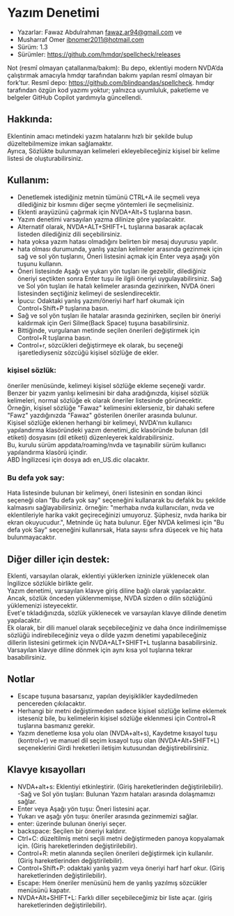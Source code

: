 # Yazım Denetimi

- Yazarlar: Fawaz Abdulrahman <fawaz.ar94@gmail.com> ve  
- Musharraf Omer <ibnomer2011@hotmail.com>  
- Sürüm: 1.3
- Sürümler: https://github.com/hmdqr/spellcheck/releases  

Not (resmî olmayan çatallanma/bakım): Bu depo, eklentiyi modern NVDA’da çalıştırmak amacıyla hmdqr tarafından bakımı yapılan resmî olmayan bir fork’tur. Resmî depo: https://github.com/blindpandas/spellcheck. hmdqr tarafından özgün kod yazımı yoktur; yalnızca uyumluluk, paketleme ve belgeler GitHub Copilot yardımıyla güncellendi.

## Hakkında:  

Eklentinin amacı metindeki yazım hatalarını hızlı bir şekilde bulup düzeltebilmemize imkan sağlamaktır.  
Ayrıca, Sözlükte bulunmayan kelimeleri ekleyebileceğiniz kişisel bir kelime listesi de oluşturabilirsiniz.  

## Kullanım:  

- Denetlemek istediğiniz metnin tümünü CTRL+A ile seçmeli veya dilediğiniz bir kısmını diğer seçme yöntemleri ile seçmelisiniz.  
- Eklenti arayüzünü çağırmak için NVDA+Alt+S tuşlarına basın.  
- Yazım denetimi varsayılan yazma dilinize göre yapılacaktır.  
- Alternatif olarak, NVDA+ALT+SHIFT+L tuşlarına basarak açılacak listeden dilediğiniz dili seçebilirsiniz.  
- hata yoksa yazım hatası olmadığını belirten bir mesaj duyurusu yapılır.  
- hata olması durumunda, yanlış yazılan kelimeler arasında gezinmek için sağ ve sol yön tuşlarını, Öneri listesini açmak için Enter veya aşağı yön tuşunu kullanın.  
- Öneri listesinde Aşağı ve yukarı yön tuşları ile gezebilir, dilediğiniz öneriyi seçtikten sonra Enter tuşu ile ilgili öneriyi uygulayabilirsiniz. Sağ ve Sol yön tuşları ile hatalı kelimeler arasında gezinirken, NVDA öneri listesinden seçtiğiniz kelimeyi de seslendirecektir.  
 - İpucu: Odaktaki yanlış yazım/öneriyi harf harf okumak için Control+Shift+P tuşlarına basın.
- Sağ ve sol yön tuşları ile hatalar arasında gezinirken, seçilen bir öneriyi kaldırmak için Geri Silme(Back Space) tuşuna basabilirsiniz.  
- Bittiğinde, vurgulanan metinde seçilen önerileri değiştirmek için Control+R tuşlarına basın.  
- Control+r, sözcükleri değiştirmeye ek olarak, bu seçeneği işaretlediyseniz sözcüğü kişisel sözlüğe de ekler.  

### kişisel sözlük:

öneriler menüsünde, kelimeyi kişisel sözlüğe ekleme seçeneği vardır. Benzer bir yazım yanlışı kelimesini bir daha aradığınızda, kişisel sözlük kelimeleri, normal sözlüğe ek olarak öneriler listesinde görünecektir.  
Örneğin, kişisel sözlüğe "Fawaz" kelimesini eklerseniz, bir dahaki sefere "Fawz" yazdığınızda "Fawaz" gösterilen öneriler arasında bulunur.  
Kişisel sözlüğe eklenen herhangi bir kelimeyi, NVDA'nın kullanıcı yapılandırma klasöründeki yazım denetimi_dic klasöründe bulunan (dil etiketi) dosyasını (dil etiketi) düzenleyerek kaldırabilirsiniz.  
Bu, kurulu sürüm appdata/roaming/nvda ve taşınabilir sürüm kullanıcı yapılandırma klasörü içindir.  
ABD İngilizcesi için dosya adı en_US.dic olacaktır.  

### Bu defa yok say:  

Hata listesinde bulunan bir kelimeyi, öneri listesinin en sondan ikinci seçeneği olan "Bu defa yok say" seçeneğini kullanarak bu defalık bu şekilde kalmasını sağlayabilirsiniz.
örneğin: "merhaba nvda kullanıcıları, nvda ve eklentileriyle harika vakit geçireceğinizi umuyoruz. Şüphesiz, nvda harika bir ekran okuyucudur.", Metninde üç hata bulunur. Eğer NVDA kelimesi için "Bu defa yok Say" seçeneğini kullanırsak, Hata sayısı sıfıra düşecek ve hiç hata bulunmayacaktır.  

## Diğer diller için destek:

Eklenti, varsayılan olarak, eklentiyi yüklerken izninizle yüklenecek olan İngilizce sözlükle birlikte gelir.  
Yazım denetimi, varsayılan klavye giriş diline bağlı olarak yapılacaktır.  
Ancak, sözlük önceden yüklenmemişse, NVDA sizden o dilin sözlüğünü yüklemenizi isteyecektir.  
Evet'e tıkladığınızda, sözlük yüklenecek ve varsayılan klavye dilinde denetim yapılacaktır.  
Ek olarak, bir dili manuel olarak seçebileceğiniz ve daha önce indirilmemişse sözlüğü indirebileceğiniz veya o dilde yazım denetimi yapabileceğiniz dillerin listesini getirmek için NVDA+ALT+SHIFT+L tuşlarına basabilirsiniz.  
Varsayılan klavye diline dönmek için aynı kısa yol tuşlarına tekrar basabilirsiniz.  

## Notlar

- Escape tuşuna basarsanız, yapılan deyişiklikler kaydedilmeden pencereden çıkılacaktır.  
- Herhangi bir metni değiştirmeden sadece kişisel sözlüğe kelime eklemek isteseniz bile, bu kelimelerin kişisel sözlüğe eklenmesi için Control+R tuşlarına basmanız gerekir.  
- Yazım denetleme kısa yolu olan (NVDA+alt+s), Kaydetme kısayol tuşu (kontrol+r) ve manuel dil seçim kısayol tuşu olan (NVDA+Alt+SHIFT+L) seçeneklerini Girdi hreketleri iletişim kutusundan değiştirebilirsiniz.  


## Klavye kısayolları

- NVDA+alt+s: Eklentiyi etkinleştirir. (Giriş hareketlerinden değiştirilebilir).  
-Sağ ve Sol yön tuşları: Bulunan Yazım hataları arasında dolaşmamızı sağlar.  
- Enter veya Aşağı yön tuşu: Öneri listesini açar.  
- Yukarı ve aşağı yön tuşu: öneriler arasında gezinmemizi sağlar.  
- enter: üzerinde bulunan öneriyi seçer.  
- backspace: Seçilen bir öneriyi kaldırır.
- Ctrl+C: düzeltilmiş metni seçili metni değiştirmeden panoya kopyalamak için. (Giriş hareketlerinden değiştirilebilir).  
- Control+R: metin alanında seçilen önerileri değiştirmek için kullanılır. (Giriş hareketlerinden değiştirilebilir).  
- Control+Shift+P: odaktaki yanlış yazım veya öneriyi harf harf okur. (Giriş hareketlerinden değiştirilebilir).  
- Escape: Hem öneriler menüsünü hem de yanlış yazılmış sözcükler menüsünü kapatır.  
- NVDA+Alt+SHIFT+L: Farklı diller seçebileceğimiz bir liste açar. (giriş hareketlerinden değiştirilebilir).  

  